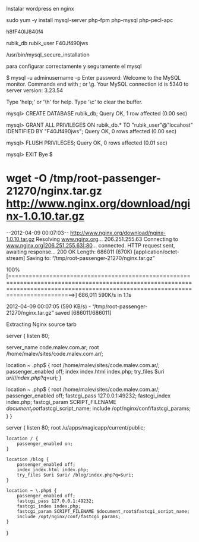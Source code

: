Instalar wordpress en nginx

sudo yum -y install mysql-server php-fpm php-mysql php-pecl-apc

h8fF40IJ840f4

rubik_db
rubik_user
F40Jf490jws

/usr/bin/mysql_secure_installation

para configurar correctamente y seguramente el mysql

$ mysql -u adminusername -p
Enter password:
Welcome to the MySQL monitor.  Commands end with ; or \g.
Your MySQL connection id is 5340 to server version: 3.23.54
 
Type 'help;' or '\h' for help. Type '\c' to clear the buffer.
 
mysql> CREATE DATABASE rubik_db;
Query OK, 1 row affected (0.00 sec)
 
mysql> GRANT ALL PRIVILEGES ON rubik_db.* TO "rubik_user"@"locahost" IDENTIFIED BY "F40Jf490jws";
Query OK, 0 rows affected (0.00 sec)
  
mysql> FLUSH PRIVILEGES;
Query OK, 0 rows affected (0.01 sec)

mysql> EXIT
Bye
$ 


# wget -O /tmp/root-passenger-21270/nginx.tar.gz http://www.nginx.org/download/nginx-1.0.10.tar.gz
--2012-04-09 00:07:03--  http://www.nginx.org/download/nginx-1.0.10.tar.gz
Resolving www.nginx.org... 206.251.255.63
Connecting to www.nginx.org|206.251.255.63|:80... connected.
HTTP request sent, awaiting response... 200 OK
Length: 686011 (670K) [application/octet-stream]
Saving to: “/tmp/root-passenger-21270/nginx.tar.gz”

100%[=====================================================================================================================================================================================>] 686,011      590K/s   in 1.1s    

2012-04-09 00:07:05 (590 KB/s) - “/tmp/root-passenger-21270/nginx.tar.gz” saved [686011/686011]

Extracting Nginx source tarb

server {
  listen 80;

  server_name code.malev.com.ar;
  root /home/malev/sites/code.malev.com.ar/;

  location ~ \.php$ {
    root /home/malev/sites/code.malev.com.ar/;
    passenger_enabled off;
    index index.html index.php;
    try_files $uri $uri/ /index.php?q=$uri;
  }

  location ~ \.php$ {
    root /home/malev/sites/code.malev.com.ar/;
    passenger_enabled off;
    fastcgi_pass 127.0.0.1:49232;
    fastcgi_index index.php;
    fastcgi_param SCRIPT_FILENAME $document_root$fastcgi_script_name;
    include /opt/nginx/conf/fastcgi_params;
  }
}

server {
    listen 80;
    root /u/apps/magicapp/current/public;

    location / {
        passenger_enabled on;
    }

    location /blog {
        passenger_enabled off;
        index index.html index.php;
        try_files $uri $uri/ /blog/index.php?q=$uri;
    }

    location ~ \.php$ {
        passenger_enabled off;
        fastcgi_pass 127.0.0.1:49232;
        fastcgi_index index.php;
        fastcgi_param SCRIPT_FILENAME $document_root$fastcgi_script_name;
        include /opt/nginx/conf/fastcgi_params;
    }
}
